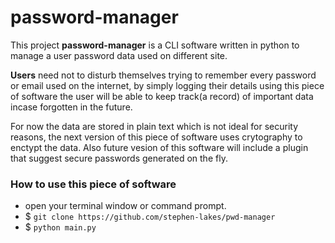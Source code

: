 # password-manager

This project **password-manager** is a CLI software written in python to manage a user password data used on different site.

**Users** need not to disturb themselves trying to remember every password or email used on the internet, by simply logging their details using this piece of software the user will be able to keep track(a record) of important data incase forgotten in the future.

For now the data are stored in plain text which is not ideal for security reasons, the next version of this piece of software uses crytography to enctypt the data. Also future vesion of this software will include a plugin that suggest secure passwords generated on the fly.

### How to use this piece of software
+ open your terminal window or command prompt.
+ $ `` git clone https://github.com/stephen-lakes/pwd-manager ``
+ $ `` python main.py ``

### 